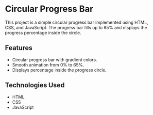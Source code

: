 # Circular Progress Bar
This project is a simple circular progress bar implemented using HTML, CSS, and JavaScript. 
The progress bar fills up to 65% and displays the progress percentage inside the circle.

## Features
* Circular progress bar with gradient colors.
* Smooth animation from 0% to 65%.
* Displays percentage inside the progress circle.

## Technologies Used
* HTML
* CSS
* JavaScript

